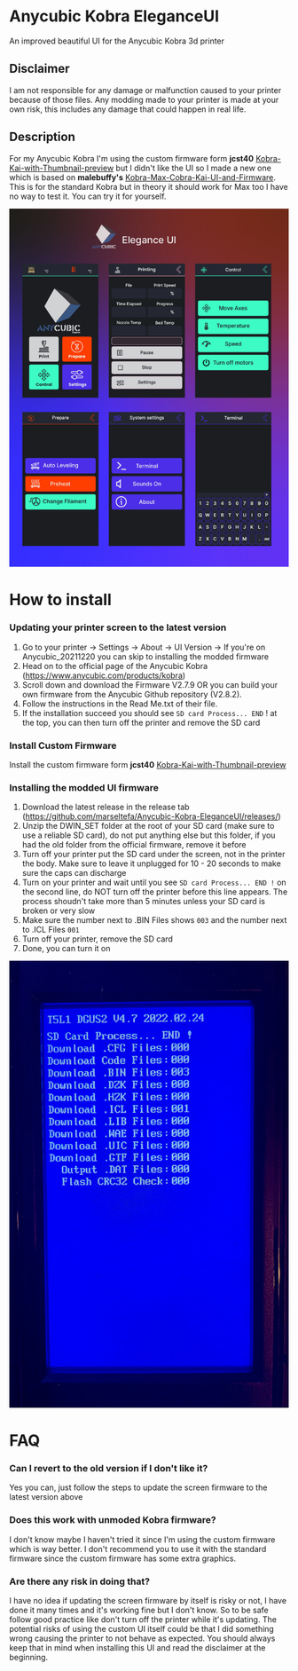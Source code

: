 # Anycubic Kobra EleganceUI
An improved beautiful UI for the Anycubic Kobra 3d printer

## Disclaimer
I am not responsible for any damage or malfunction caused to your printer because of those files. Any modding made to your printer is made at your own risk, this includes any damage that could happen in real life.

## Description
For my Anycubic Kobra I'm using the custom firmware form **jcst40** [Kobra-Kai-with-Thumbnail-preview](https://github.com/jcst40/Kobra-Kai-with-Thumbnail-preview) but I didn't like the UI so I made a new one which is based on **malebuffy's** [Kobra-Max-Cobra-Kai-UI-and-Firmware](https://github.com/malebuffy/Kobra-Max-Cobra-Kai-UI-and-Firmware). This is for the standard Kobra but in theory it should work for Max too I have no way to test it. You can try it for yourself.

![screenshot](/img/elegance_ui.png)

# How to install
### Updating your printer screen to the latest version
1. Go to your printer -> Settings -> About -> UI Version -> If you're on Anycubic_20211220 you can skip to installing the modded firmware
2. Head on to the official page of the Anycubic Kobra (https://www.anycubic.com/products/kobra)
3. Scroll down and download the Firmware V2.7.9 OR you can build your own firmware from the Anycubic Github repository (V2.8.2).
4. Follow the instructions in the Read Me.txt of their file.
5. If the installation succeed you should see ` SD card Process... END ` ! at the top, you can then turn off the printer and remove the SD card

### Install Custom Firmware
Install the custom firmware form **jcst40** [Kobra-Kai-with-Thumbnail-preview](https://github.com/jcst40/Kobra-Kai-with-Thumbnail-preview)

### Installing the modded UI firmware
1. Download the latest release in the release tab (https://github.com/marseltefa/Anycubic-Kobra-EleganceUI/releases/)
2. Unzip the DWIN_SET folder at the root of your SD card (make sure to use a reliable SD card), do not put anything else but this folder, if you had the old folder from the official firmware, remove it before
3. Turn off your printer put the SD card under the screen, not in the printer the body. Make sure to leave it unplugged for 10 - 20 seconds to make sure the caps can discharge
4. Turn on your printer and wait until you see ` SD card Process... END ! ` on the second line, do NOT turn off the printer before this line appears. The process shoudn't take more than 5 minutes unless your SD card is broken or very slow
5. Make sure the number next to .BIN Files shows ` 003 ` and the number next to .ICL Files ` 001 `
6. Turn off your printer, remove the SD card
7. Done, you can turn it on

![flash screen](/img/flash_screen.jpg)

# FAQ
### Can I revert to the old version if I don't like it?
Yes you can, just follow the steps to update the screen firmware to the latest version above
### Does this work with unmoded Kobra firmware?
I don't know maybe I haven't tried it since I'm using the custom firmware which is way better. I don't recommend you to use it with the standard firmware since the custom firmware has some extra graphics.
### Are there any risk in doing that?
I have no idea if updating the screen firmware by itself is risky or not, I have done it many times and it's working fine but I don't know. So to be safe follow good practice like don't turn off the printer while it's updating. The potential risks of using the custom UI itself could be that I did something wrong causing the printer to not behave as expected. You should always keep that in mind when installing this UI and read the disclaimer at the beginning.

